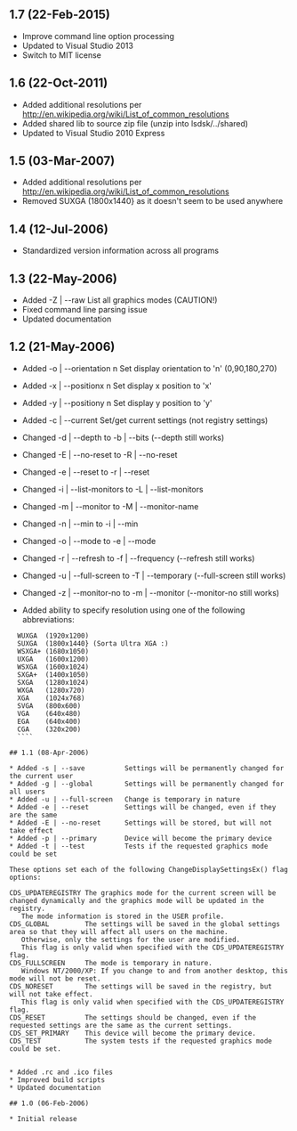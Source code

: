 ## 1.7 (22-Feb-2015)

  * Improve command line option processing
  * Updated to Visual Studio 2013
  * Switch to MIT license

## 1.6 (22-Oct-2011)

  * Added additional resolutions per http://en.wikipedia.org/wiki/List_of_common_resolutions
  * Added shared lib to source zip file (unzip into lsdsk/../shared)
  * Updated to Visual Studio 2010 Express

## 1.5 (03-Mar-2007)

  * Added additional resolutions per http://en.wikipedia.org/wiki/List_of_common_resolutions
  * Removed SUXGA (1800x1440} as it doesn't seem to be used anywhere

## 1.4 (12-Jul-2006)

  * Standardized version information across all programs

## 1.3 (22-May-2006)

  * Added -Z | --raw           List all graphics modes (CAUTION!)
  * Fixed command line parsing issue
  * Updated documentation

## 1.2 (21-May-2006)

  * Added -o | --orientation n  Set display orientation to 'n' (0,90,180,270)
  * Added -x | --positionx   n  Set display x position to 'x'
  * Added -y | --positiony   n  Set display y position to 'y'
  * Added -c | --current        Set/get current settings (not registry settings)
  * Changed -d | --depth         to -b | --bits (--depth still works)
  * Changed -E | --no-reset      to -R | --no-reset
  * Changed -e | --reset         to -r | --reset
  * Changed -i | --list-monitors to -L | --list-monitors
  * Changed -m | --monitor       to -M | --monitor-name
  * Changed -n | --min           to -i | --min
  * Changed -o | --mode          to -e | --mode
  * Changed -r | --refresh       to -f | --frequency (--refresh still works)
  * Changed -u | --full-screen   to -T | --temporary (--full-screen still works)
  * Changed -z | --monitor-no    to -m | --monitor (--monitor-no still works)

  * Added ability to specify resolution using one of the following abbreviations:
  ````
	WUXGA  (1920x1200)
	SUXGA  (1800x1440} (Sorta Ultra XGA :)
	WSXGA+ (1680x1050)
	UXGA   (1600x1200)
	WSXGA  (1600x1024)
	SXGA+  (1400x1050)
	SXGA   (1280x1024)
	WXGA   (1280x720)
	XGA    (1024x768)
	SVGA   (800x600)
	VGA    (640x480)
	EGA    (640x400)
	CGA    (320x200)
    ````
    
## 1.1 (08-Apr-2006)

  * Added -s | --save          Settings will be permanently changed for the current user
  * Added -g | --global        Settings will be permanently changed for all users
  * Added -u | --full-screen   Change is temporary in nature
  * Added -e | --reset         Settings will be changed, even if they are the same
  * Added -E | --no-reset      Settings will be stored, but will not take effect
  * Added -p | --primary       Device will become the primary device
  * Added -t | --test          Tests if the requested graphics mode could be set
  ````
	These options set each of the following ChangeDisplaySettingsEx() flag options:

	CDS_UPDATEREGISTRY The graphics mode for the current screen will be changed dynamically and the graphics mode will be updated in the registry.
	   The mode information is stored in the USER profile.
	CDS_GLOBAL 	       The settings will be saved in the global settings area so that they will affect all users on the machine. 
	   Otherwise, only the settings for the user are modified. 
	   This flag is only valid when specified with the CDS_UPDATEREGISTRY flag.
	CDS_FULLSCREEN 	   The mode is temporary in nature. 
	   Windows NT/2000/XP: If you change to and from another desktop, this mode will not be reset.
	CDS_NORESET        The settings will be saved in the registry, but will not take effect.
	   This flag is only valid when specified with the CDS_UPDATEREGISTRY flag.
	CDS_RESET 	       The settings should be changed, even if the requested settings are the same as the current settings.
	CDS_SET_PRIMARY    This device will become the primary device.
	CDS_TEST 	       The system tests if the requested graphics mode could be set.
  ````
  
  * Added .rc and .ico files
  * Improved build scripts
  * Updated documentation

## 1.0 (06-Feb-2006)

  * Initial release
